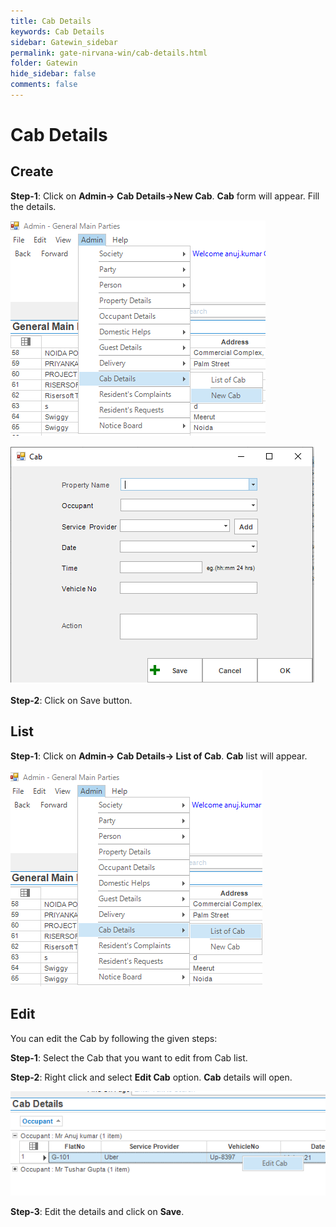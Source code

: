 ```yaml
---
title: Cab Details
keywords: Cab Details
sidebar: Gatewin_sidebar
permalink: gate-nirvana-win/cab-details.html
folder: Gatewin
hide_sidebar: false
comments: false
---
```


# Cab Details

## Create

**Step-1**: Click on **Admin-> Cab Details->New Cab**. **Cab** form will appear. Fill the details.

![](/images/Cab-SelectMenuwin.png)

![](/images/Cab-NewCabwin.png)

**Step-2**: Click on Save button.



## List


**Step-1**:   Click on **Admin-> Cab Details-> List of Cab**. **Cab** list will appear.

![](/images/Cab-ListofCabwin.png)



## Edit


You can edit the Cab by following the given steps:

**Step-1**: Select the Cab that you want to edit from Cab list.

**Step-2**: Right click and select **Edit Cab** option. **Cab** details will open.
                                

![](/images/ListofCab-SelectMenuwin.png)



**Step-3**: Edit the details and click on **Save**.
